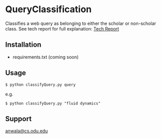 # QueryClassification

Classifies a web query as belonging to either the scholar or non-scholar class. See tech report for full explanation:
[Tech Report]

## Installation
* requirements.txt (coming soon)

## Usage
```
$ python classifyQuery.py query 
```

e.g.

```
$ python classifyQuery.py "fluid dynamics"
```

## Support

anwala@cs.odu.edu

[Tech Report]: <http://www.cs.odu.edu/~anwala/files/publications/NwalaQueryClassification.pdf>